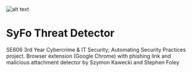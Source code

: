 ![alt text](https://i.imgur.com/lUpwyg5.png)
# SyFo Threat Detector
SE606 3rd Year Cybercrime & IT Security; Automating Security Practices project. 
Browser extension (Google Chrome) with phishing link and malicious attachment detector by Szymon Kawecki and Stephen Foley
